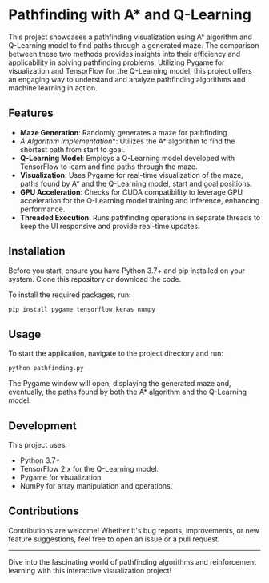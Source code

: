 # Pathfinding with A* and Q-Learning

This project showcases a pathfinding visualization using A* algorithm and Q-Learning model to find paths through a generated maze. The comparison between these two methods provides insights into their efficiency and applicability in solving pathfinding problems. Utilizing Pygame for visualization and TensorFlow for the Q-Learning model, this project offers an engaging way to understand and analyze pathfinding algorithms and machine learning in action.

## Features

- **Maze Generation**: Randomly generates a maze for pathfinding.
- **A* Algorithm Implementation**: Utilizes the A* algorithm to find the shortest path from start to goal.
- **Q-Learning Model**: Employs a Q-Learning model developed with TensorFlow to learn and find paths through the maze.
- **Visualization**: Uses Pygame for real-time visualization of the maze, paths found by A* and the Q-Learning model, start and goal positions.
- **GPU Acceleration**: Checks for CUDA compatibility to leverage GPU acceleration for the Q-Learning model training and inference, enhancing performance.
- **Threaded Execution**: Runs pathfinding operations in separate threads to keep the UI responsive and provide real-time updates.

## Installation

Before you start, ensure you have Python 3.7+ and pip installed on your system. Clone this repository or download the code.

To install the required packages, run:

```bash
pip install pygame tensorflow keras numpy
```

## Usage

To start the application, navigate to the project directory and run:

```bash
python pathfinding.py
```

The Pygame window will open, displaying the generated maze and, eventually, the paths found by both the A* algorithm and the Q-Learning model.

## Development

This project uses:

- Python 3.7+
- TensorFlow 2.x for the Q-Learning model.
- Pygame for visualization.
- NumPy for array manipulation and operations.

## Contributions

Contributions are welcome! Whether it's bug reports, improvements, or new feature suggestions, feel free to open an issue or a pull request.

---

Dive into the fascinating world of pathfinding algorithms and reinforcement learning with this interactive visualization project!
